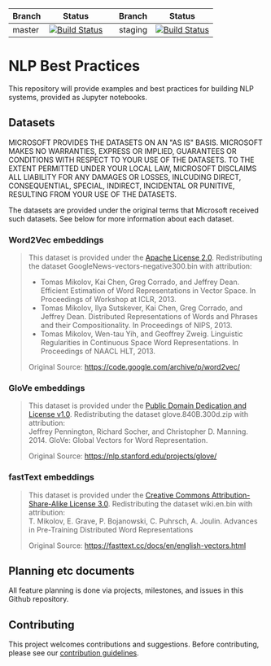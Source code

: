 
| Branch | Status |     | Branch | Status | 
|  ---   |  ---   | --- |  ---   |  ---   |
| master | [![Build Status](https://dev.azure.com/best-practices/nlp/_apis/build/status/unit-test-master?branchName=master)](https://dev.azure.com/best-practices/nlp/_build/latest?definitionId=22&branchName=master) |  | staging | [![Build Status](https://dev.azure.com/best-practices/nlp/_apis/build/status/unit-test-staging?branchName=staging)](https://dev.azure.com/best-practices/nlp/_build/latest?definitionId=21&branchName=staging) |


# NLP Best Practices

This repository will provide examples and best practices for building NLP systems, provided as Jupyter notebooks.

## Datasets
MICROSOFT PROVIDES THE DATASETS ON AN "AS IS" BASIS. MICROSOFT MAKES NO WARRANTIES, EXPRESS OR IMPLIED, GUARANTEES OR CONDITIONS WITH RESPECT TO YOUR USE OF THE DATASETS. TO THE EXTENT PERMITTED UNDER YOUR LOCAL LAW, MICROSOFT DISCLAIMS ALL LIABILITY FOR ANY DAMAGES OR LOSSES, INLCUDING DIRECT, CONSEQUENTIAL, SPECIAL, INDIRECT, INCIDENTAL OR PUNITIVE, RESULTING FROM YOUR USE OF THE DATASETS.  

The datasets are provided under the original terms that Microsoft received such datasets. See below for more information about each dataset.

### Word2Vec embeddings
>This dataset is provided under the [Apache License 2.0](http://www.apache.org/licenses/LICENSE-2.0). Redistributing the dataset GoogleNews-vectors-negative300.bin with attribution:  
> 	- Tomas Mikolov, Kai Chen, Greg Corrado, and Jeffrey Dean. Efficient Estimation of Word Representations in Vector Space. In Proceedings of Workshop at ICLR, 2013.  
> 	- Tomas Mikolov, Ilya Sutskever, Kai Chen, Greg Corrado, and Jeffrey Dean. Distributed Representations of Words and Phrases and their Compositionality. In Proceedings of NIPS, 2013.  
> 	 - Tomas Mikolov, Wen-tau Yih, and Geoffrey Zweig. Linguistic Regularities in Continuous Space Word Representations. In Proceedings of NAACL HLT, 2013.  
>
> Original Source: https://code.google.com/archive/p/word2vec/

### GloVe embeddings
>This dataset is provided under the [Public Domain Dedication and License v1.0](http://www.opendatacommons.org/licenses/pddl/1.0/). Redistributing the dataset glove.840B.300d.zip with attribution:   
> Jeffrey Pennington, Richard Socher, and Christopher D. Manning. 2014. GloVe: Global Vectors for Word Representation.  
>
> Original Source: https://nlp.stanford.edu/projects/glove/

### fastText embeddings
>This dataset is provided under the [Creative Commons Attribution-Share-Alike License 3.0](https://creativecommons.org/licenses/by-sa/3.0/). Redistributing the dataset wiki.en.bin with attribution:  
> T. Mikolov, E. Grave, P. Bojanowski, C. Puhrsch, A. Joulin. Advances in Pre-Training Distributed Word Representations  
>
> Original Source: https://fasttext.cc/docs/en/english-vectors.html

## Planning etc documents

All feature planning is done via projects, milestones, and issues in this Github repository.


## Contributing
This project welcomes contributions and suggestions. Before contributing, please see our [contribution guidelines](CONTRIBUTING.md).
